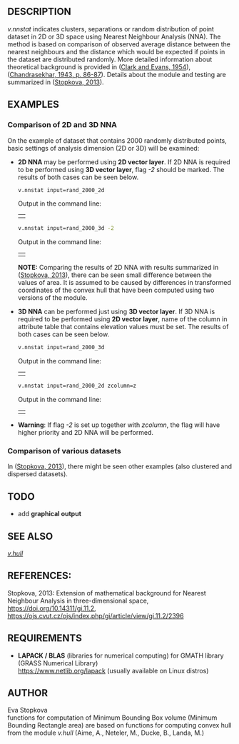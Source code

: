 ## DESCRIPTION

*v.nnstat* indicates clusters, separations or random distribution of
point dataset in 2D or 3D space using Nearest Neighbour Analysis (NNA).
The method is based on comparison of observed average distance between
the nearest neighbours and the distance which would be expected if
points in the dataset are distributed randomly. More detailed
information about theoretical background is provided in ([Clark and
Evans, 1954](https://web.archive.org/web/20171205194648/https://courses.washington.edu/bio480/Week1-PAPER-Clark_and_Evans1954.pdf)),
([Chandrasekhar, 1943,
p. 86-87](https://doi.org/10.1103/RevModPhys.15.1)). Details about the
module and testing are summarized in
([Stopkova, 2013](https://doi.org/10.14311/gi.11.2)).

## EXAMPLES

### Comparison of 2D and 3D NNA

On the example of dataset that contains 2000 randomly distributed
points, basic settings of analysis dimension (2D or 3D) will be
examined:

  - **2D NNA** may be performed using **2D vector layer**. If 2D NNA is
    required to be performed using **3D vector layer**,
    <span class="underline">flag *-2*</span> should be marked. The
    results of both cases can be seen below.
    
    ```sh
    v.nnstat input=rand_2000_2d
    ```
    

    Output in the command line:
    
    <table>
    <colgroup>
    <col style="width: 100%" />
    </colgroup>
    <tbody>
    <tr class="odd">
    <td></td>
    </tr>
    </tbody>
    </table>
    
    ```sh
    v.nnstat input=rand_2000_3d -2
    ```
    

    Output in the command line:
    
    <table>
    <colgroup>
    <col style="width: 100%" />
    </colgroup>
    <tbody>
    <tr class="odd">
    <td></td>
    </tr>
    </tbody>
    </table>
    
    **NOTE:** Comparing the results of 2D NNA with results summarized in
    ([Stopkova, 2013](https://doi.org/10.14311/gi.11.2)), there can be
    seen small difference between the values of area. It is assumed to
    be caused by differences in transformed coordinates of the convex
    hull that have been computed using two versions of the module.

  - **3D NNA** can be performed just using **3D vector layer**. If 3D
    NNA is required to be performed using **2D vector layer**,
    <span class="underline">name of the column in attribute table that
    contains elevation values</span> must be set. The results of both
    cases can be seen below.
    
    ```sh
    v.nnstat input=rand_2000_3d
    ```
    

    Output in the command line:
    
    <table>
    <colgroup>
    <col style="width: 100%" />
    </colgroup>
    <tbody>
    <tr class="odd">
    <td></td>
    </tr>
    </tbody>
    </table>
    
    ```sh
    v.nnstat input=rand_2000_2d zcolumn=z
    ```
    

    Output in the command line:
    
    <table>
    <colgroup>
    <col style="width: 100%" />
    </colgroup>
    <tbody>
    <tr class="odd">
    <td></td>
    </tr>
    </tbody>
    </table>

  - **Warning**: If flag *-2* is set up together with *zcolumn*, the
    flag will have higher priority and 2D NNA will be performed.

### Comparison of various datasets

In ([Stopkova, 2013](https://doi.org/10.14311/gi.11.2)), there might be
seen other examples (also clustered and dispersed datasets).

## TODO

  - add **graphical output**

## SEE ALSO

*[v.hull](https://grass.osgeo.org/grass-stable/manuals/v.hull.html)*

## REFERENCES:

Stopkova, 2013: Extension of mathematical background for Nearest
Neighbour Analysis in three-dimensional space,
<https://doi.org/10.14311/gi.11.2>,
<https://ojs.cvut.cz/ojs/index.php/gi/article/view/gi.11.2/2396>

## REQUIREMENTS

  - **LAPACK / BLAS** (libraries for numerical computing) for GMATH
    library (GRASS Numerical Library)  
    <https://www.netlib.org/lapack> (usually available on Linux distros)

## AUTHOR

Eva Stopkova  
functions for computation of Minimum Bounding Box volume (Minimum
Bounding Rectangle area) are based on functions for computing convex
hull from the module *v.hull* (Aime, A., Neteler, M., Ducke, B., Landa,
M.)
